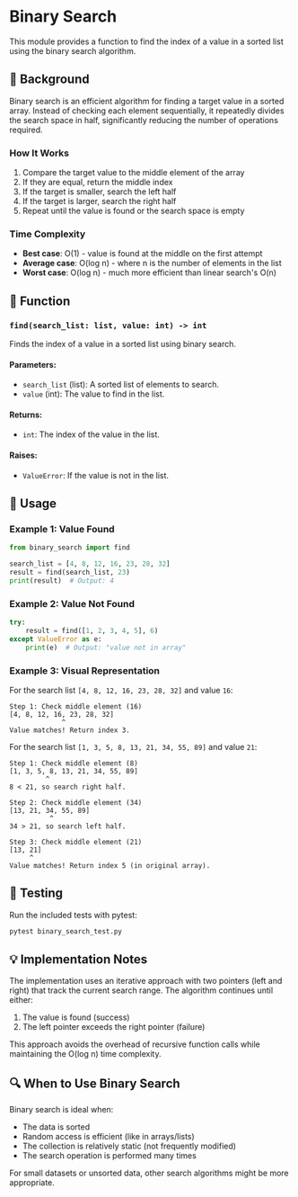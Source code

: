# Binary Search

This module provides a function to find the index of a value in a sorted list using the binary search algorithm.

## 📜 Background

Binary search is an efficient algorithm for finding a target value in a sorted array. Instead of checking each element sequentially, it repeatedly divides the search space in half, significantly reducing the number of operations required.

### How It Works

1. Compare the target value to the middle element of the array
2. If they are equal, return the middle index
3. If the target is smaller, search the left half
4. If the target is larger, search the right half
5. Repeat until the value is found or the search space is empty

### Time Complexity

- **Best case**: O(1) - value is found at the middle on the first attempt
- **Average case**: O(log n) - where n is the number of elements in the list
- **Worst case**: O(log n) - much more efficient than linear search's O(n)

## 📝 Function

### `find(search_list: list, value: int) -> int`
Finds the index of a value in a sorted list using binary search.

#### Parameters:
- `search_list` (list): A sorted list of elements to search.
- `value` (int): The value to find in the list.

#### Returns:
- `int`: The index of the value in the list.

#### Raises:
- `ValueError`: If the value is not in the list.

## 🚀 Usage

### Example 1: Value Found
```python
from binary_search import find

search_list = [4, 8, 12, 16, 23, 28, 32]
result = find(search_list, 23)
print(result)  # Output: 4
```

### Example 2: Value Not Found
```python
try:
    result = find([1, 2, 3, 4, 5], 6)
except ValueError as e:
    print(e)  # Output: "value not in array"
```

### Example 3: Visual Representation
For the search list `[4, 8, 12, 16, 23, 28, 32]` and value `16`:

```
Step 1: Check middle element (16)
[4, 8, 12, 16, 23, 28, 32]
             ^
Value matches! Return index 3.
```

For the search list `[1, 3, 5, 8, 13, 21, 34, 55, 89]` and value `21`:

```
Step 1: Check middle element (8)
[1, 3, 5, 8, 13, 21, 34, 55, 89]
         ^
8 < 21, so search right half.

Step 2: Check middle element (34)
[13, 21, 34, 55, 89]
          ^
34 > 21, so search left half.

Step 3: Check middle element (21)
[13, 21]
     ^
Value matches! Return index 5 (in original array).
```

## 🧪 Testing

Run the included tests with pytest:

```bash
pytest binary_search_test.py
```

## 💡 Implementation Notes

The implementation uses an iterative approach with two pointers (left and right) that track the current search range. The algorithm continues until either:

1. The value is found (success)
2. The left pointer exceeds the right pointer (failure)

This approach avoids the overhead of recursive function calls while maintaining the O(log n) time complexity.

## 🔍 When to Use Binary Search

Binary search is ideal when:
- The data is sorted
- Random access is efficient (like in arrays/lists)
- The collection is relatively static (not frequently modified)
- The search operation is performed many times

For small datasets or unsorted data, other search algorithms might be more appropriate.